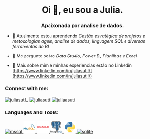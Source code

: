 <h1 align="center">Oi 👋, eu sou a Julia.</h1>
<h3 align="center">Apaixonada por analise de dados.</h3>

- 🌱 Atualmente estou aprendendo *Gestão estratégica de projetos e metodologias ageis, analise de dados, linguagem SQL e diversas ferramentas de BI*

- 💬 Me pergunte sobre *Data Studio, Power BI, Planilhas e Excel*

- 📄 Mais sobre mim e minhas experiencias estão no Linkedin [https://www.linkedin.com/in/juliasutil/](https://www.linkedin.com/in/juliasutil/)

<h3 align="left">Connect with me:</h3>
<p align="left">
<a href="https://twitter.com/juliasutil_" target="blank"><img align="center" src="https://raw.githubusercontent.com/rahuldkjain/github-profile-readme-generator/master/src/images/icons/Social/twitter.svg" alt="juliasutil_" height="30" width="40" /></a>
<a href="https://linkedin.com/in/juliasutil" target="blank"><img align="center" src="https://raw.githubusercontent.com/rahuldkjain/github-profile-readme-generator/master/src/images/icons/Social/linked-in-alt.svg" alt="juliasutil" height="30" width="40" /></a>
<a href="https://fb.com/juliaasutil" target="blank"><img align="center" src="https://raw.githubusercontent.com/rahuldkjain/github-profile-readme-generator/master/src/images/icons/Social/facebook.svg" alt="juliaasutil" height="30" width="40" /></a>
</p>

<h3 align="left">Languages and Tools:</h3>
<p align="left"> <a href="https://www.microsoft.com/en-us/sql-server" target="_blank" rel="noreferrer"> <img src="https://www.svgrepo.com/show/303229/microsoft-sql-server-logo.svg" alt="mssql" width="40" height="40"/> </a> <a href="https://www.mysql.com/" target="_blank" rel="noreferrer"> <img src="https://raw.githubusercontent.com/devicons/devicon/master/icons/mysql/mysql-original-wordmark.svg" alt="mysql" width="40" height="40"/> </a> <a href="https://www.oracle.com/" target="_blank" rel="noreferrer"> <img src="https://raw.githubusercontent.com/devicons/devicon/master/icons/oracle/oracle-original.svg" alt="oracle" width="40" height="40"/> </a> <a href="https://www.postgresql.org" target="_blank" rel="noreferrer"> <img src="https://raw.githubusercontent.com/devicons/devicon/master/icons/postgresql/postgresql-original-wordmark.svg" alt="postgresql" width="40" height="40"/> </a> <a href="https://www.python.org" target="_blank" rel="noreferrer"> <img src="https://raw.githubusercontent.com/devicons/devicon/master/icons/python/python-original.svg" alt="python" width="40" height="40"/> </a> <a href="https://www.sqlite.org/" target="_blank" rel="noreferrer"> <img src="https://www.vectorlogo.zone/logos/sqlite/sqlite-icon.svg" alt="sqlite" width="40" height="40"/> </a> </p>
